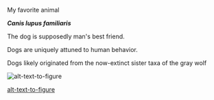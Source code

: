 My favorite animal

***Canis lupus familiaris***

The dog is supposedly man's best friend.

Dogs are uniquely attuned to human behavior.

Dogs likely originated from the now-extinct sister taxa of the gray wolf


![alt-text-to-figure](https://vetstreet-brightspot.s3.amazonaws.com/4f/7556b09ea411e0a2380050568d634f/file/Dachshund-5-645mk062311.jpg)

[alt-text-to-figure](https://www.youtube.com/watch?v=B6ajkabY7-8)
